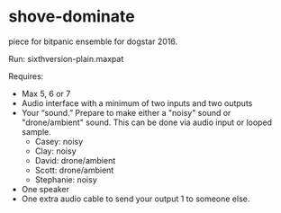 # shove-dominate
piece for bitpanic ensemble for dogstar 2016.

Run: sixthversion-plain.maxpat

Requires:
* Max 5, 6 or 7
* Audio interface with a minimum of two inputs and two outputs
* Your “sound.” Prepare to make either a "noisy" sound or "drone/ambient" sound. This can be done via audio input or looped sample. 
  * Casey: noisy
  * Clay: noisy
  * David: drone/ambient
  * Scott: drone/ambient
  * Stephanie: noisy
* One speaker
* One extra audio cable to send your output 1 to someone else.


